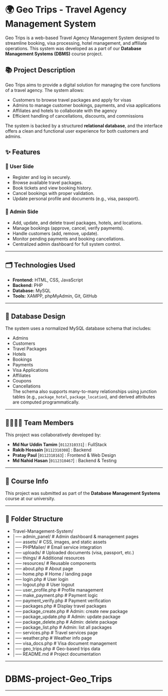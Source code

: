 
# 🌍 Geo Trips - Travel Agency Management System

Geo Trips is a web-based Travel Agency Management System designed to streamline booking, visa processing, hotel management, and affiliate operations. This system was developed as a part of our **Database Management Systems (DBMS)** course project.

## 📚 Project Description

Geo Trips aims to provide a digital solution for managing the core functions of a travel agency. The system allows:

- Customers to browse travel packages and apply for visas
- Admins to manage customer bookings, payments, and visa applications
- Affiliates and hotels to collaborate with the agency
- Efficient handling of cancellations, discounts, and commissions

The system is backed by a structured **relational database**, and the interface offers a clean and functional user experience for both customers and admins.

## ✨ Features  

### 🔹 User Side  
- Register and log in securely.  
- Browse available travel packages.  
- Book tickets and view booking history.  
- Cancel bookings with proper validation.  
- Update personal profile and documents (e.g., visa, passport).  

### 🔹 Admin Side  
- Add, update, and delete travel packages, hotels, and locations.  
- Manage bookings (approve, cancel, verify payments).  
- Handle customers (add, remove, update).  
- Monitor pending payments and booking cancellations.  
- Centralized admin dashboard for full system control.  

---

## 🗂️ Technologies Used

- **Frontend:** HTML, CSS, JavaScript  
- **Backend:** PHP  
- **Database:** MySQL  
- **Tools:** XAMPP, phpMyAdmin, Git, GitHub  

---

## 🧩 Database Design
The system uses a normalized MySQL database schema that includes:

- Admins  
- Customers  
- Travel Packages  
- Hotels  
- Bookings  
- Payments  
- Visa Applications  
- Affiliates  
- Coupons  
- Cancellations  
The schema also supports many-to-many relationships using junction tables (e.g., `package_hotel`, `package_location`), and derived attributes are computed programmatically.

---

## 👨‍👩‍👧‍👦 Team Members
This project was collaboratively developed by:

- **Md Nur Uddin Tamim** [`0112310331`]  : FullStack
- **Rakib Hossain** [`0112310308`]   : Backend
- **Pratay Paul** [`0112310163`]  : Frontend & Web Design
- **Md Nahid Hasan** [`0112310467`]   : Backend & Testing

---

## 📌 Course Info

This project was submitted as part of the **Database Management Systems** course at our university.

---

## 📂 Folder Structure
- Travel-Management-System/
- │── admin_panel/ # Admin dashboard & management pages
- │── assets/ # CSS, images, and static assets
- │── PHPMailer/ # Email service integration
- │── uploads/ # Uploaded documents (visa, passport, etc.)
- │── things/ # Additional resources
- │── resources/ # Reusable components
- │── about.php # About page
- │── home.php # Home / landing page
- │── login.php # User login
- │── logout.php # User logout
- │── user_profile.php # Profile management
- │── make_payment.php # Payment logic
- │── payment_verify.php # Payment verification
- │── packages.php # Display travel packages
- │── package_create.php # Admin: create new package
- │── package_update.php # Admin: update package
- │── package_delete.php # Admin: delete package
- │── package_list.php # Admin: list all packages
- │── services.php # Travel services page
- │── weather.php # Weather info page
- │── visa_docs.php # Visa document management
- │── geo_trips.php # Geo-based trips data
- │── README.md # Project documentation

---

# DBMS-project-Geo_Trips

---
